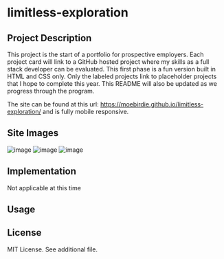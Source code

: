 # limitless-exploration

## Project Description
This project is the start of a portfolio for prospective employers.  Each project card will link to a GitHub hosted project where my skills as a full stack developer can be evaluated.  This first phase is a fun version built in HTML and CSS only.  Only the labeled projects link to placeholder projects that I hope to complete this year.  This README will also be updated as we progress through the program.

The site can be found at this url: https://moebirdie.github.io/limitless-exploration/  and is fully mobile responsive.  



## Site Images

![image](https://user-images.githubusercontent.com/93432701/234470938-f775adac-06d7-4dbb-afe0-619e3e045635.png)
![image](https://user-images.githubusercontent.com/93432701/234470997-f287f50f-c6f3-44ad-8feb-122e077dece7.png)
![image](https://user-images.githubusercontent.com/93432701/234471017-9aee9d0d-b199-4065-8b26-dcb06b9a58da.png)



## Implementation
Not applicable at this time

## Usage

## License
MIT License. See additional file.
